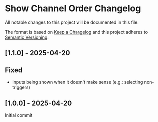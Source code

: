 # Show Channel Order Changelog

All notable changes to this project will be documented in this file.

The format is based on [Keep a Changelog](http://keepachangelog.com/)
and this project adheres to [Semantic Versioning](http://semver.org/).

## [1.1.0] - 2025-04-20

## Fixed

- Inputs being shown when it doesn't make sense (e.g.: selecting non-triggers)

## [1.0.0] - 2025-04-20

Initial commit
